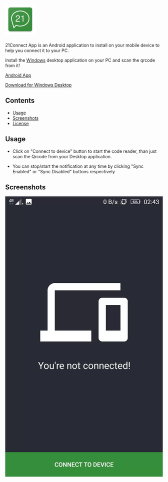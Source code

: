 # ![21Connect Android App](app/src/main/res/mipmap-xhdpi/ic_launcher.png)

21Connect App is an Android application to install on your mobile device to help you connect it to your PC. 

Install the [Windows](https://github.com/tsvetilian-ty/21Connect/releases) desktop application on your PC and scan the qrcode from it!

[Android App](https://github.com/tsvetilian-ty/21Connect-Android-App)

[Download for Windows Desktop](https://github.com/tsvetilian-ty/21Connect/releases)

## Contents

- [Usage](#usage)
- [Screenshots](#screenshots)
- [License](LICENSE.md)

## Usage

* Click on "Connect to device" button to start the code reader, than just scan the Qrcode from your Desktop application.

* You can stop/start the notification at any time by clicking "Sync Enabled" or "Sync Disabled" buttons respectively

## Screenshots

![Disconnected](screenshots/disconnected.webp)